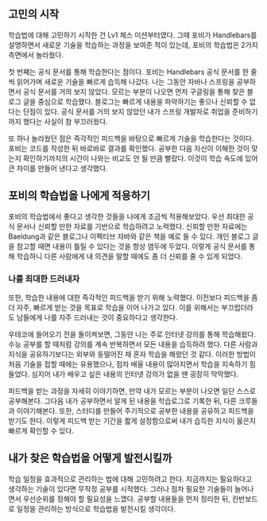 ## 고민의 시작

학습법에 대해 고민하기 시작한 건 Lv1 체스 미션부터였다. 
그때 포비가 Handlebars를 설명하면서 새로운 기술을 학습하는 과정을 보여준 적이 있는데, 포비의 학습법은 2가지 측면에서 놀라웠다.  

첫 번째는 공식 문서를 통해 학습한다는 점이다.
포비는 Handlebars 공식 문서를 한 줄씩 읽어가며 새로운 기술을 빠르게 습득해 나갔다.
나는 그동안 자바나 스프링을 공부하면서 공식 문서를 거의 보지 않았다.
모르는 부분이 나오면 먼저 구글링을 통해 찾은 블로그 글을 중심으로 학습했다.
블로그는 빠르게 내용을 파악하기는 좋으나 신뢰할 수 없다는 단점이 있다.
공식 문서를 거의 보지 않았던 내가 스프링 개발자로 취업을 준비하기까지 했다는 사실이 참 부끄러웠다.

또 하나 놀라웠던 점은 즉각적인 피드백을 바탕으로 빠르게 기술을 학습한다는 것이다. 
포비는 코드를 작성한 뒤 바로바로 결과를 확인했다. 
공부한 다음 자신이 이해한 것이 맞는지 확인하기까지의 시간이 나와는 비교도 안 될 만큼 빨랐다. 
이것이 학습 속도에 있어 큰 차이를 만들어 낸다고 생각했다.  

## 포비의 학습법을 나에게 적용하기

포비의 학습법에서 좋다고 생각한 것들을 나에게 조금씩 적용해보았다.
우선 최대한 공식 문서나 신뢰할 만한 자료를 기반으로 학습하려고 노력했다.
신뢰할 만한 자료에는 Baeldung과 같은 블로그나 이펙티브 자바와 같은 책을 예로 들 수 있다. 
개인 블로그 글을 참고할 때면 내용이 틀릴 수 있다는 것을 항상 염두에 두었다. 
이렇게 공식 문서를 통해 학습하니 다른 사람에게 내 의견을 말할 때에도 좀 더 신뢰를 줄 수 있게 되었다.  

### 나를 최대한 드러내자

또한, 학습한 내용에 대한 즉각적인 피드백을 받기 위해 노력했다.
이전보다 피드백을 좀 더 자주, 빠르게 받는 것을 목표로 학습을 이어 나가고 있다.
이를 위해서는 부끄럽더라도 남들에게 나를 자주 드러내는 것이 중요하다고 생각한다.

우테코에 들어오기 전을 돌이켜보면, 그동안 나는 주로 인터넷 강의를 통해 학습해왔다.
수능 공부를 할 때처럼 강의를 계속 반복하면서 모든 내용을 습득하려 했다.
다른 사람과 지식을 공유하기보다는 외부와 동떨어진 채 혼자 학습을 해왔던 것 같다.
이러한 방법이 처음 기술을 접할 때에는 유용했으나, 점차 배울 내용이 많아지면서 학습을 지속하기 힘들었다.
심지어 내가 배우고 싶은 내용의 인터넷 강의가 없을 땐 굉장히 막막했다.

피드백을 받는 과정을 자세히 이야기하면, 만약 내가 모르는 부분이 나오면 일단 스스로 공부해본다. 
그다음 내가 공부하면서 알게 된 내용을 학습로그로 기록한 뒤, 다른 크루들과 이야기해본다. 
또한, 스터디를 만들어 주기적으로 공부한 내용을 공유하고 피드백을 받기도 한다. 
이렇게 피드백 받는 기간을 짧게 설정함으로써 내가 습득한 지식이 옳은지 빠르게 확인할 수 있다.

## 내가 찾은 학습법을 어떻게 발전시킬까

학습 일정을 효과적으로 관리하는 법에 대해 고민하려고 한다. 
지금까지는 필요하다고 생각하는 기술이 있다면 무작정 공부를 시작했다. 
그러나 점차 필요한 기술들이 늘어나면서 우선순위를 정해야 할 필요성을 느꼈다. 
공부할 내용들을 먼저 정리한 뒤, 칸반보드로 일정을 관리하는 방식으로 학습법을 발전시킬 생각이다. 
